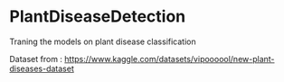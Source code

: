 # PlantDiseaseDetection
Traning the models on plant disease classification 

Dataset from :
https://www.kaggle.com/datasets/vipoooool/new-plant-diseases-dataset
